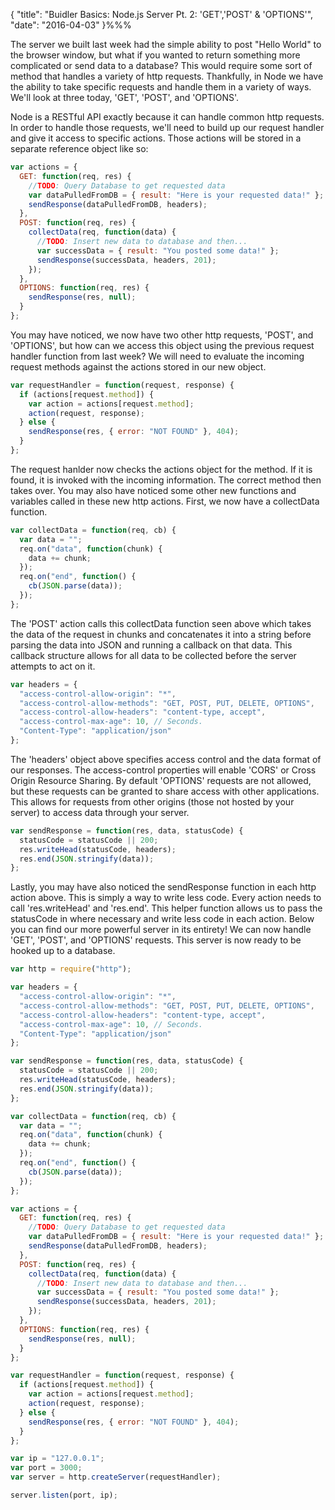 { "title": "Buidler Basics: Node.js Server Pt. 2: 'GET','POST' & 'OPTIONS'", "date": "2016-04-03" }%%%

The server we built last week had the simple ability to post "Hello World" to the browser window, but what if you wanted to return something more complicated or send data to a database? This would require some sort of method that handles a variety of http requests. Thankfully, in Node we have the ability to take specific requests and handle them in a variety of ways. We'll look at three today, 'GET', 'POST', and 'OPTIONS'.

Node is a RESTful API exactly because it can handle common http requests. In order to handle those requests, we'll need to build up our request handler and give it access to specific actions. Those actions will be stored in a separate reference object like so:

```javascript
var actions = {
  GET: function(req, res) {
    //TODO: Query Database to get requested data
    var dataPulledFromDB = { result: "Here is your requested data!" };
    sendResponse(dataPulledFromDB, headers);
  },
  POST: function(req, res) {
    collectData(req, function(data) {
      //TODO: Insert new data to database and then...
      var successData = { result: "You posted some data!" };
      sendResponse(successData, headers, 201);
    });
  },
  OPTIONS: function(req, res) {
    sendResponse(res, null);
  }
};
```

You may have noticed, we now have two other http requests, 'POST', and 'OPTIONS', but how can we access this object using the previous request handler function from last week? We will need to evaluate the incoming request methods against the actions stored in our new object.

```javascript
var requestHandler = function(request, response) {
  if (actions[request.method]) {
    var action = actions[request.method];
    action(request, response);
  } else {
    sendResponse(res, { error: "NOT FOUND" }, 404);
  }
};
```

The request hanlder now checks the actions object for the method. If it is found, it is invoked with the incoming information. The correct method then takes over. You may also have noticed some other new functions and variables called in these new http actions. First, we now have a collectData function.

```javascript
var collectData = function(req, cb) {
  var data = "";
  req.on("data", function(chunk) {
    data += chunk;
  });
  req.on("end", function() {
    cb(JSON.parse(data));
  });
};
```

The 'POST' action calls this collectData function seen above which takes the data of the request in chunks and concatenates it into a string before parsing the data into JSON and running a callback on that data. This callback structure allows for all data to be collected before the server attempts to act on it.

```javascript
var headers = {
  "access-control-allow-origin": "*",
  "access-control-allow-methods": "GET, POST, PUT, DELETE, OPTIONS",
  "access-control-allow-headers": "content-type, accept",
  "access-control-max-age": 10, // Seconds.
  "Content-Type": "application/json"
};
```

The 'headers' object above specifies access control and the data format of our responses. The access-control properties will enable 'CORS' or Cross Origin Resource Sharing. By default 'OPTIONS' requests are not allowed, but these requests can be granted to share access with other applications. This allows for requests from other origins (those not hosted by your server) to access data through your server.

```javascript
var sendResponse = function(res, data, statusCode) {
  statusCode = statusCode || 200;
  res.writeHead(statusCode, headers);
  res.end(JSON.stringify(data));
};
```

Lastly, you may have also noticed the sendResponse function in each http action above. This is simply a way to write less code. Every action needs to call 'res.writeHead' and 'res.end'. This helper function allows us to pass the statusCode in where necessary and write less code in each action. Below you can find our more powerful server in its entirety! We can now handle 'GET', 'POST', and 'OPTIONS' requests. This server is now ready to be hooked up to a database.

```javascript
var http = require("http");

var headers = {
  "access-control-allow-origin": "*",
  "access-control-allow-methods": "GET, POST, PUT, DELETE, OPTIONS",
  "access-control-allow-headers": "content-type, accept",
  "access-control-max-age": 10, // Seconds.
  "Content-Type": "application/json"
};

var sendResponse = function(res, data, statusCode) {
  statusCode = statusCode || 200;
  res.writeHead(statusCode, headers);
  res.end(JSON.stringify(data));
};

var collectData = function(req, cb) {
  var data = "";
  req.on("data", function(chunk) {
    data += chunk;
  });
  req.on("end", function() {
    cb(JSON.parse(data));
  });
};

var actions = {
  GET: function(req, res) {
    //TODO: Query Database to get requested data
    var dataPulledFromDB = { result: "Here is your requested data!" };
    sendResponse(dataPulledFromDB, headers);
  },
  POST: function(req, res) {
    collectData(req, function(data) {
      //TODO: Insert new data to database and then...
      var successData = { result: "You posted some data!" };
      sendResponse(successData, headers, 201);
    });
  },
  OPTIONS: function(req, res) {
    sendResponse(res, null);
  }
};

var requestHandler = function(request, response) {
  if (actions[request.method]) {
    var action = actions[request.method];
    action(request, response);
  } else {
    sendResponse(res, { error: "NOT FOUND" }, 404);
  }
};

var ip = "127.0.0.1";
var port = 3000;
var server = http.createServer(requestHandler);

server.listen(port, ip);
```
